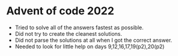 # Advent of code 2022

- Tried to solve all of the answers fastest as possible.
- Did not try to create the cleanest solutions.
- Did not parse the solutions at all when I got the correct answer.
- Needed to look for little help on days 9,12,16,17,19(p2),20(p2)